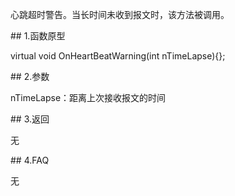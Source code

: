 <p>心跳超时警告。当长时间未收到报文时，该方法被调用。</p>
<span class="anchor" id="36fc0502-b307-4792-b87e-c584a0945fe6"></span>
## 1.函数原型
<p>virtual void OnHeartBeatWarning(int nTimeLapse){};</p>
<span class="anchor" id="53837c14-09b4-45c9-8cc3-204196f24b97"></span>
## 2.参数
<p>nTimeLapse：距离上次接收报文的时间</p>
<span class="anchor" id="0de455b0-93f1-4fbf-8950-f446b8f42fb8"></span>
## 3.返回
<p>无</p>
<span class="anchor" id="630e7dbd-feec-478e-9f0a-ba39d086c4e3"></span>
## 4.FAQ
<p>无</p>

